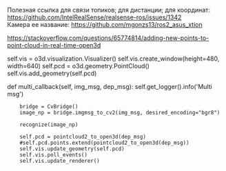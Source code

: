 Полезная ссылка для связи топиков; для дистанции; для координат:  
https://github.com/IntelRealSense/realsense-ros/issues/1342  
Камера ее название:
https://github.com/mgonzs13/ros2_asus_xtion

https://stackoverflow.com/questions/65774814/adding-new-points-to-point-cloud-in-real-time-open3d

self.vis = o3d.visualization.Visualizer()
self.vis.create_window(height=480, width=640)
self.pcd = o3d.geometry.PointCloud()
self.vis.add_geometry(self.pcd)

def multi_callback(self, img_msg, dep_msg):
        self.get_logger().info('Multi msg')
  
        bridge = CvBridge()
        image_np = bridge.imgmsg_to_cv2(img_msg, desired_encoding="bgr8")
        
        recognize(image_np)

        self.pcd = pointcloud2_to_open3d(dep_msg)
        #self.pcd.points.extend(pointcloud2_to_open3d(dep_msg))
        self.vis.update_geometry(self.pcd)
        self.vis.poll_events()
        self.vis.update_renderer()
